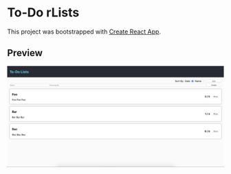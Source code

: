 # To-Do rLists

This project was bootstrapped with [Create React App](https://github.com/facebook/create-react-app).

## Preview

<p align="center">
  <img src="preview.png">
</p>
